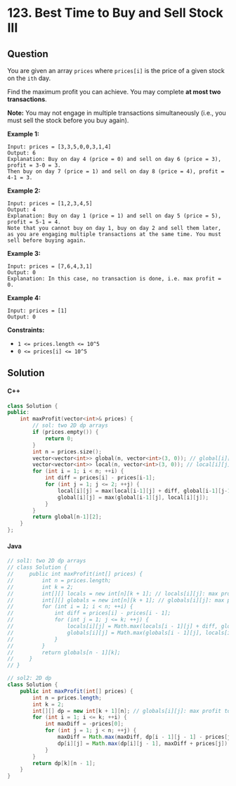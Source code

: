 # 123. Best Time to Buy and Sell Stock III

## Question

You are given an array `prices` where `prices[i]` is the price of a given stock on the `ith` day.

Find the maximum profit you can achieve. You may complete **at most two transactions**.

**Note:** You may not engage in multiple transactions simultaneously (i.e., you must sell the stock before you buy again).

**Example 1:**

```
Input: prices = [3,3,5,0,0,3,1,4]
Output: 6
Explanation: Buy on day 4 (price = 0) and sell on day 6 (price = 3), profit = 3-0 = 3.
Then buy on day 7 (price = 1) and sell on day 8 (price = 4), profit = 4-1 = 3.
```

**Example 2:**

```
Input: prices = [1,2,3,4,5]
Output: 4
Explanation: Buy on day 1 (price = 1) and sell on day 5 (price = 5), profit = 5-1 = 4.
Note that you cannot buy on day 1, buy on day 2 and sell them later, as you are engaging multiple transactions at the same time. You must sell before buying again.
```

**Example 3:**

```
Input: prices = [7,6,4,3,1]
Output: 0
Explanation: In this case, no transaction is done, i.e. max profit = 0.
```

**Example 4:**

```
Input: prices = [1]
Output: 0
```

**Constraints:**

* `1 <= prices.length <= 10^5`
* `0 <= prices[i] <= 10^5`

## Solution

#### C++

```cpp
class Solution {
public:
    int maxProfit(vector<int>& prices) {
        // sol: two 2D dp arrays
        if (prices.empty()) {
            return 0;
        }
        int n = prices.size();
        vector<vector<int>> global(n, vector<int>(3, 0)); // global[i][j]: max profit to sell before or at i, with <= j transactions
        vector<vector<int>> local(n, vector<int>(3, 0)); // local[i][j]: max profit to sell at i, with <= j transactions
        for (int i = 1; i < n; ++i) {
            int diff = prices[i] - prices[i-1];
            for (int j = 1; j <= 2; ++j) {
                local[i][j] = max(local[i-1][j] + diff, global[i-1][j-1] + max(0, diff));
                global[i][j] = max(global[i-1][j], local[i][j]);
            }
        }
        return global[n-1][2];
    }
};
```

#### Java

```java
// sol1: two 2D dp arrays
// class Solution {
//     public int maxProfit(int[] prices) {
//         int n = prices.length;
//         int k = 2;
//         int[][] locals = new int[n][k + 1]; // locals[i][j]: max profit to sell at i, with <= j transactions
//         int[][] globals = new int[n][k + 1]; // globals[i][j]: max profit to sell at or before i, with <= j transactions
//         for (int i = 1; i < n; ++i) {
//             int diff = prices[i] - prices[i - 1];
//             for (int j = 1; j <= k; ++j) {
//                 locals[i][j] = Math.max(locals[i - 1][j] + diff, globals[i - 1][j - 1] + diff);
//                 globals[i][j] = Math.max(globals[i - 1][j], locals[i][j]);
//             }
//         }
//         return globals[n - 1][k];
//     }
// }

// sol2: 2D dp
class Solution {
    public int maxProfit(int[] prices) {
        int n = prices.length;
        int k = 2;
        int[][] dp = new int[k + 1][n]; // globals[i][j]: max profit to sell at or before j, with <= i transactions
        for (int i = 1; i <= k; ++i) {
            int maxDiff = -prices[0];
            for (int j = 1; j < n; ++j) {
                maxDiff = Math.max(maxDiff, dp[i - 1][j - 1] - prices[j - 1]);
                dp[i][j] = Math.max(dp[i][j - 1], maxDiff + prices[j]);
            }
        }
        return dp[k][n - 1];
    }
}
```

